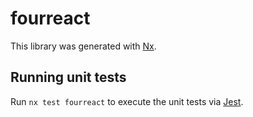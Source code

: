# fourreact

This library was generated with [Nx](https://nx.dev).

## Running unit tests

Run `nx test fourreact` to execute the unit tests via [Jest](https://jestjs.io).
